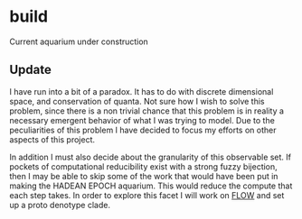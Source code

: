 # build

Current aquarium under construction

## Update
I have run into a bit of a paradox. It has to do with discrete dimensional space, and conservation of quanta. Not sure how I wish to solve this problem, since there is a non trivial chance that this problem is in reality a necessary emergent behavior of what I was trying to model. Due to the peculiarities of this problem I have decided to focus my efforts on other aspects of this project.

In addition I must also decide about the granularity of this observable set. If pockets of computational reducibility exist with a strong fuzzy bijection, then I may be able to skip some of the work that would have been put in making the HADEAN EPOCH aquarium. This would reduce the compute that each step takes. In order to explore this facet I will work on [FLOW](https://github.com/aquaviverium/flow) and set up a proto denotype clade.
